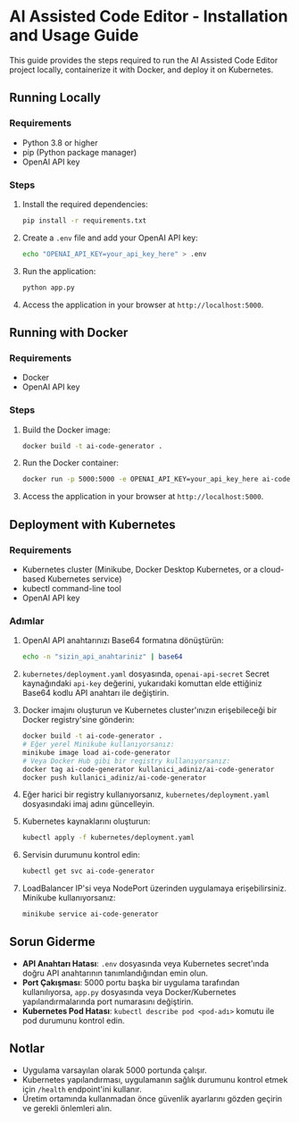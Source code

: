 # AI Assisted Code Editor - Installation and Usage Guide

This guide provides the steps required to run the AI Assisted Code Editor project locally, containerize it with Docker, and deploy it on Kubernetes.

## Running Locally

### Requirements

- Python 3.8 or higher
- pip (Python package manager)
- OpenAI API key

### Steps

1. Install the required dependencies:
   ```bash
   pip install -r requirements.txt
   ```

2. Create a `.env` file and add your OpenAI API key:
   ```bash
   echo "OPENAI_API_KEY=your_api_key_here" > .env
   ```

3. Run the application:
   ```bash
   python app.py
   ```

4. Access the application in your browser at `http://localhost:5000`.

## Running with Docker

### Requirements

- Docker
- OpenAI API key

### Steps

1. Build the Docker image:
   ```bash
   docker build -t ai-code-generator .
   ```

2. Run the Docker container:
   ```bash
   docker run -p 5000:5000 -e OPENAI_API_KEY=your_api_key_here ai-code-generator
   ```

3. Access the application in your browser at `http://localhost:5000`.

## Deployment with Kubernetes

### Requirements

- Kubernetes cluster (Minikube, Docker Desktop Kubernetes, or a cloud-based Kubernetes service)
- kubectl command-line tool
- OpenAI API key

### Adımlar

1. OpenAI API anahtarınızı Base64 formatına dönüştürün:
   ```bash
   echo -n "sizin_api_anahtariniz" | base64
   ```

2. `kubernetes/deployment.yaml` dosyasında, `openai-api-secret` Secret kaynağındaki `api-key` değerini, yukarıdaki komuttan elde ettiğiniz Base64 kodlu API anahtarı ile değiştirin.

3. Docker imajını oluşturun ve Kubernetes cluster'ınızın erişebileceği bir Docker registry'sine gönderin:
   ```bash
   docker build -t ai-code-generator .
   # Eğer yerel Minikube kullanıyorsanız:
   minikube image load ai-code-generator
   # Veya Docker Hub gibi bir registry kullanıyorsanız:
   docker tag ai-code-generator kullanici_adiniz/ai-code-generator
   docker push kullanici_adiniz/ai-code-generator
   ```

4. Eğer harici bir registry kullanıyorsanız, `kubernetes/deployment.yaml` dosyasındaki imaj adını güncelleyin.

5. Kubernetes kaynaklarını oluşturun:
   ```bash
   kubectl apply -f kubernetes/deployment.yaml
   ```

6. Servisin durumunu kontrol edin:
   ```bash
   kubectl get svc ai-code-generator
   ```

7. LoadBalancer IP'si veya NodePort üzerinden uygulamaya erişebilirsiniz. Minikube kullanıyorsanız:
   ```bash
   minikube service ai-code-generator
   ```

## Sorun Giderme

- **API Anahtarı Hatası**: `.env` dosyasında veya Kubernetes secret'ında doğru API anahtarının tanımlandığından emin olun.
- **Port Çakışması**: 5000 portu başka bir uygulama tarafından kullanılıyorsa, `app.py` dosyasında veya Docker/Kubernetes yapılandırmalarında port numarasını değiştirin.
- **Kubernetes Pod Hatası**: `kubectl describe pod <pod-adı>` komutu ile pod durumunu kontrol edin.

## Notlar

- Uygulama varsayılan olarak 5000 portunda çalışır.
- Kubernetes yapılandırması, uygulamanın sağlık durumunu kontrol etmek için `/health` endpoint'ini kullanır.
- Üretim ortamında kullanmadan önce güvenlik ayarlarını gözden geçirin ve gerekli önlemleri alın.